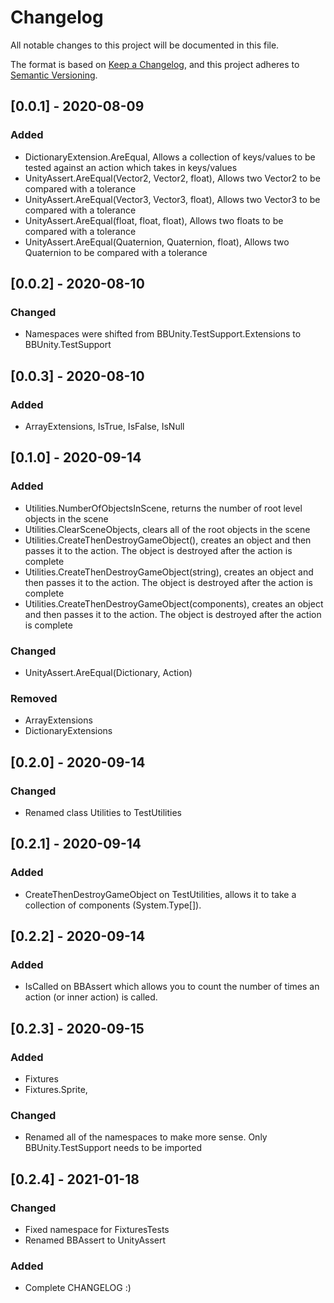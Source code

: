 # Changelog

All notable changes to this project will be documented in this file.

The format is based on [Keep a Changelog](https://keepachangelog.com/en/1.0.0/),
and this project adheres to [Semantic Versioning](https://semver.org/spec/v2.0.0.html).

## [0.0.1] - 2020-08-09
### Added

- DictionaryExtension.AreEqual, Allows a collection of keys/values to be tested against an action which takes in keys/values
- UnityAssert.AreEqual(Vector2, Vector2, float), Allows two Vector2 to be compared with a tolerance
- UnityAssert.AreEqual(Vector3, Vector3, float), Allows two Vector3 to be compared with a tolerance
- UnityAssert.AreEqual(float, float, float), Allows two floats to be compared with a tolerance
- UnityAssert.AreEqual(Quaternion, Quaternion, float), Allows two Quaternion to be compared with a tolerance

## [0.0.2] - 2020-08-10
### Changed

- Namespaces were shifted from BBUnity.TestSupport.Extensions to BBUnity.TestSupport

## [0.0.3] - 2020-08-10
### Added

- ArrayExtensions, IsTrue, IsFalse, IsNull

## [0.1.0] - 2020-09-14
### Added

- Utilities.NumberOfObjectsInScene, returns the number of root level objects in the scene
- Utilities.ClearSceneObjects, clears all of the root objects in the scene
- Utilities.CreateThenDestroyGameObject(), creates an object and then passes it to the action. The object is destroyed after the action is complete
- Utilities.CreateThenDestroyGameObject(string), creates an object and then passes it to the action. The object is destroyed after the action is complete
- Utilities.CreateThenDestroyGameObject(components), creates an object and then passes it to the action. The object is destroyed after the action is complete

### Changed

- UnityAssert.AreEqual(Dictionary, Action)

### Removed

- ArrayExtensions
- DictionaryExtensions

## [0.2.0] - 2020-09-14
### Changed

- Renamed class Utilities to TestUtilities

## [0.2.1] - 2020-09-14
### Added

- CreateThenDestroyGameObject on TestUtilities, allows it to take a collection of components (System.Type[]).

## [0.2.2] - 2020-09-14
### Added

- IsCalled on BBAssert which allows you to count the number of times an action (or inner action) is called.

## [0.2.3] - 2020-09-15
### Added

- Fixtures
- Fixtures.Sprite, 

### Changed

- Renamed all of the namespaces to make more sense. Only BBUnity.TestSupport needs to be imported

## [0.2.4] - 2021-01-18
### Changed

- Fixed namespace for FixturesTests
- Renamed BBAssert to UnityAssert

### Added

- Complete CHANGELOG :)
